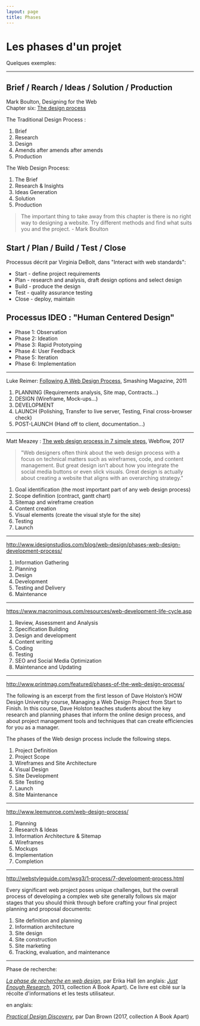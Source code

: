 ```yaml
---
layout: page
title: Phases
---
```


# Les phases d'un projet

Quelques exemples:

***

## Brief / Rearch / Ideas / Solution / Production 

Mark Boulton, Designing for the Web  
Chapter six: [The design process](http://www.designingfortheweb.co.uk/part2/part2_chapter6.php)

The Traditional Design Process : 

1. Brief
2. Research
3. Design
4. Amends after amends after amends
5. Production

The Web Design Process:

1. The Brief
2. Research & Insights
3. Ideas Generation
4. Solution
5. Production

> The important thing to take away from this chapter is there is no right way to designing a website. Try different methods and find what suits you and the project. - Mark Boulton

## Start / Plan / Build / Test / Close

Processus décrit par Virginia DeBolt, dans "Interact with web standards":

* Start - define project requirements
* Plan - research and analysis, draft design options and select design
* Build - produce the design
* Test - quality assurance testing
* Close - deploy, maintain



## Processus IDEO : "Human Centered Design"

* Phase 1: Observation
* Phase 2: Ideation
* Phase 3: Rapid Prototyping
* Phase 4: User Feedback
* Phase 5: Iteration
* Phase 6: Implementation

***

Luke Reimer: [Following A Web Design Process](https://www.smashingmagazine.com/2011/06/following-a-web-design-process/), Smashing Magazine, 2011

1. PLANNING (Requirements analysis, Site map, Contracts...)
2. DESIGN (Wireframe, Mock-ups...)
3. DEVELOPMENT
4. LAUNCH (Polishing, Transfer to live server, Testing, Final cross-browser check)
5. POST-LAUNCH (Hand off to client, documentation...)

***

Matt Meazey : [The web design process in 7 simple steps](https://webflow.com/blog/the-web-design-process-in-7-simple-steps), Webflow, 2017

> "Web designers often think about the web design process with a focus on technical matters such as wireframes, code, and content management. But great design isn’t about how you integrate the social media buttons or even slick visuals. Great design is actually about creating a website that aligns with an overarching strategy."

1. Goal identification (the most important part of any web design process)
2. Scope definition (contract, gantt chart)
3. Sitemap and wireframe creation
4. Content creation
5. Visual elements (create the visual style for the site)
6. Testing
7. Launch

***

http://www.idesignstudios.com/blog/web-design/phases-web-design-development-process/

1. Information Gathering
2. Planning
3. Design
4. Development
5. Testing and Delivery
6. Maintenance

***

https://www.macronimous.com/resources/web-development-life-cycle.asp

1. Review, Assessment and Analysis
2. Specification Building
3. Design and development
4. Content writing
5. Coding
6. Testing
7. SEO and Social Media Optimization
8. Maintenance and Updating

***

http://www.printmag.com/featured/phases-of-the-web-design-process/

The following is an excerpt from the first lesson of Dave Holston’s HOW Design University course, Managing a Web Design Project from Start to Finish.
In this course, Dave Holston teaches students about the key research and planning phases that inform the online design process, and about project management tools and techniques that can create efficiencies for you as a manager.

The phases of the Web design process include the following steps.

1. Project Definition
2. Project Scope
3. Wireframes and Site Architecture
4. Visual Design
5. Site Development
6. Site Testing
7. Launch
8. Site Maintenance

***

http://www.leemunroe.com/web-design-process/

1. Planning
2. Research & Ideas
3. Information Architecture & Sitemap
4. Wireframes
5. Mockups
6. Implementation
7. Completion

***

http://webstyleguide.com/wsg3/1-process/7-development-process.html

Every significant web project poses unique challenges, but the overall process of developing a complex web site generally follows six major stages that you should think through before crafting your final project planning and proposal documents:

1. Site definition and planning
2. Information architecture
3. Site design
4. Site construction
5. Site marketing
6. Tracking, evaluation, and maintenance

***

Phase de recherche:

*[La phase de recherche en web design](http://www.editions-eyrolles.com/Livre/9782212141467/la-phase-de-recherche-en-web-design)*, par Erika Hall (en anglais: *[Just Enough Research](https://abookapart.com/products/just-enough-research)*, 2013, collection A Book Apart). Ce livre est ciblé sur la récolte d'informations et les tests utilisateur.

en anglais: 

*[Practical Design Discovery](https://abookapart.com/products/practical-design-discovery)*, par Dan Brown (2017, collection A Book Apart)



